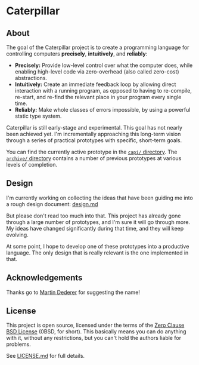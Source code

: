 # Caterpillar

## About

The goal of the Caterpillar project is to create a programming language for
controlling computers **precisely**, **intuitively**, and **reliably**:

- **Precisely:** Provide low-level control over what the computer does, while
  enabling high-level code via zero-overhead (also called zero-cost)
  abstractions.
- **Intuitively:** Create an immediate feedback loop by allowing direct
  interaction with a running program, as opposed to having to re-compile,
  re-start, and re-find the relevant place in your program every single time.
- **Reliably:** Make whole classes of errors impossible, by using a powerful
  static type system.

Caterpillar is still early-stage and experimental. This goal has not nearly been
achieved yet. I'm incrementally approaching this long-term vision through a
series of practical prototypes with specific, short-term goals.

You can find the currently active prototype in the [`capi/` directory](capi/).
The [`archive/` directory](archive/) contains a number of previous prototypes at
various levels of completion.

## Design

I'm currently working on collecting the ideas that have been guiding me into a
rough design document: [design.md](design.md)

But please don't read too much into that. This project has already gone through
a large number of prototypes, and I'm sure it will go through more. My ideas
have changed significantly during that time, and they will keep evolving.

At some point, I hope to develop one of these prototypes into a productive
language. The only design that is really relevant is the one implemented in
that.

## Acknowledgements

Thanks go to [Martin Dederer](https://github.com/martindederer) for suggesting
the name!

## License

This project is open source, licensed under the terms of the
[Zero Clause BSD License] (0BSD, for short). This basically means you can do
anything with it, without any restrictions, but you can't hold the authors
liable for problems.

See [LICENSE.md] for full details.

[Zero Clause BSD License]: https://opensource.org/licenses/0BSD
[LICENSE.md]: LICENSE.md
